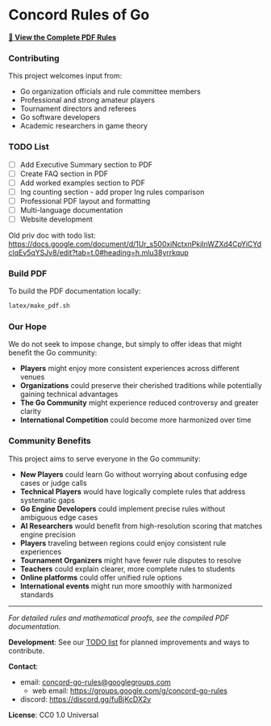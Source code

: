 # Concord Rules of Go

**[📄 View the Complete PDF Rules](https://github.com/lukaszlew/concord-go-rules/blob/main/Concord.pdf)**


### Contributing

This project welcomes input from:
- Go organization officials and rule committee members
- Professional and strong amateur players
- Tournament directors and referees
- Go software developers
- Academic researchers in game theory

### TODO List

- [ ] Add Executive Summary section to PDF
- [ ] Create FAQ section in PDF
- [ ] Add worked examples section to PDF
- [ ] Ing counting section - add proper Ing rules comparison
- [ ] Professional PDF layout and formatting
- [ ] Multi-language documentation
- [ ] Website development

Old priv doc with todo list: https://docs.google.com/document/d/1Ur_s500xiNctxnPkjInWZXd4CpYiCYdclqEv5qYSJv8/edit?tab=t.0#heading=h.mlu38yrrkqup

### Build PDF

To build the PDF documentation locally:
```bash
latex/make_pdf.sh
```

### Our Hope

We do not seek to impose change, but simply to offer ideas that might benefit the Go community:

- **Players** might enjoy more consistent experiences across different venues
- **Organizations** could preserve their cherished traditions while potentially gaining technical advantages
- **The Go Community** might experience reduced controversy and greater clarity
- **International Competition** could become more harmonized over time

### Community Benefits

This project aims to serve everyone in the Go community:
- **New Players** could learn Go without worrying about confusing edge cases or judge calls
- **Technical Players** would have logically complete rules that address systematic gaps
- **Go Engine Developers** could implement precise rules without ambiguous edge cases
- **AI Researchers** would benefit from high-resolution scoring that matches engine precision
- **Players** traveling between regions could enjoy consistent rule experiences
- **Tournament Organizers** might have fewer rule disputes to resolve
- **Teachers** could explain clearer, more complete rules to students
- **Online platforms** could offer unified rule options
- **International events** might run more smoothly with harmonized standards


---

*For detailed rules and mathematical proofs, see the compiled PDF documentation.*

**Development**: See our [TODO list](TODO.md) for planned improvements and ways to contribute.

**Contact**:
- email: concord-go-rules@googlegroups.com
  - web email: https://groups.google.com/g/concord-go-rules
- discord: https://discord.gg/fuBjKcDX2y

**License**: CC0 1.0 Universal
